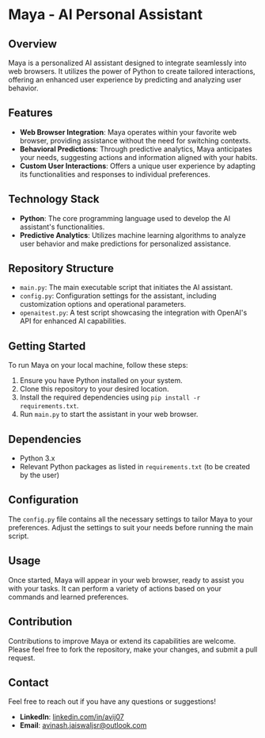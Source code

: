 # Maya - AI Personal Assistant

## Overview
Maya is a personalized AI assistant designed to integrate seamlessly into web browsers. It utilizes the power of Python to create tailored interactions, offering an enhanced user experience by predicting and analyzing user behavior.

## Features
- **Web Browser Integration**: Maya operates within your favorite web browser, providing assistance without the need for switching contexts.
- **Behavioral Predictions**: Through predictive analytics, Maya anticipates your needs, suggesting actions and information aligned with your habits.
- **Custom User Interactions**: Offers a unique user experience by adapting its functionalities and responses to individual preferences.

## Technology Stack
- **Python**: The core programming language used to develop the AI assistant's functionalities.
- **Predictive Analytics**: Utilizes machine learning algorithms to analyze user behavior and make predictions for personalized assistance.

## Repository Structure
- `main.py`: The main executable script that initiates the AI assistant.
- `config.py`: Configuration settings for the assistant, including customization options and operational parameters.
- `openaitest.py`: A test script showcasing the integration with OpenAI's API for enhanced AI capabilities.

## Getting Started
To run Maya on your local machine, follow these steps:
1. Ensure you have Python installed on your system.
2. Clone this repository to your desired location.
3. Install the required dependencies using `pip install -r requirements.txt`.
4. Run `main.py` to start the assistant in your web browser.

## Dependencies
- Python 3.x
- Relevant Python packages as listed in `requirements.txt` (to be created by the user)

## Configuration
The `config.py` file contains all the necessary settings to tailor Maya to your preferences. Adjust the settings to suit your needs before running the main script.

## Usage
Once started, Maya will appear in your web browser, ready to assist you with your tasks. It can perform a variety of actions based on your commands and learned preferences.

## Contribution
Contributions to improve Maya or extend its capabilities are welcome. Please feel free to fork the repository, make your changes, and submit a pull request.

## Contact
Feel free to reach out if you have any questions or suggestions!

- **LinkedIn**: [linkedin.com/in/avij07](https://www.linkedin.com/in/avij07)
- **Email**: avinash.jaiswaljsr@outlook.com
